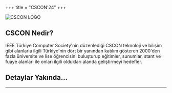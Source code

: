 +++
title = "CSCON'24"
+++

![CSCON LOGO](/img/cscon/cscon.png)

## CSCON Nedir?

IEEE Türkiye Computer Society'nin düzenlediği CSCON teknoloji ve bilişim gibi alanlarla ilgili Türkiye'nin dört bir yanından katılım gösteren 2000'den fazla üniversite ve lise öğrencisini buluşturup eğitimler, sunumlar, stant ve fuaye alanları ile onları ilgili oldukları alanda geliştirmeyi hedefler.

## Detaylar Yakında...

___________
